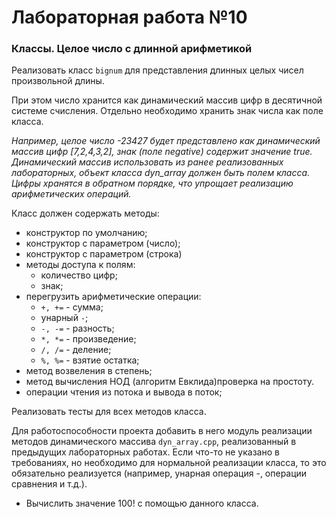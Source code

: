 # Лабораторная работа №10
### Классы. Целое число с длинной арифметикой

Реализовать класс `bignum` для представления длинных целых чисел произвольной длины. 

При этом число хранится как динамический массив цифр в десятичной системе счисления. Отдельно необходимо хранить знак числа как поле класса.

   _Например, целое число -23427 будет представлено как динамический массив цифр [7,2,4,3,2], знак (поле negative) содержит значение true. Динамический массив использовать из ранее реализованных лабораторных, объект класса dyn_array должен быть полем класса. Цифры хранятся в обратном порядке, что упрощает реализацию арифметических операций._

Класс должен содержать методы:

* конструктор по умолчанию;
* конструктор с параметром (число);
* конструктор с параметром (строка)
* методы доступа к полям:
  * количество цифр;
  * знак;
* перегрузить арифметические операции:
  * `+, +=` - сумма;
  * унарный `-`;
  * `-, -=` - разность;
  * `*, *=` - произведение;
  * `/, /=` - деление;
  * `%, %=` - взятие остатка;
* метод возвеления в степень;
* метод вычисления НОД (алгоритм Евклида)проверка на простоту.
* операции чтения из потока и вывода в поток;

Реализовать тесты для всех методов класса.

Для работоспособности проекта добавить в него модуль реализации методов динамического массива `dyn_array.cpp`, реализованный в предыдущих лабораторных работах. Если что-то не указано в требованиях, но необходимо для нормальной реализации класса, то это обязательно реализуется (например, унарная операция -, операции сравнения и т.д.).

* Вычислить значение 100! с помощью данного класса.


